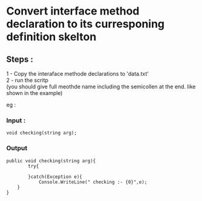 # Convert interface method declaration to its curresponing definition skelton<br>
## Steps :

1 - Copy the interaface methode declarations to 'data.txt'<br>
2 - run the scritp<br>
(you should give full meothde name including the semicollen at the end.
like shown in the example)




eg :
### Input : 
```
void checking(string arg);
```

### Output
```
public void checking(string arg){
        try{

        }catch(Exception e){
            Console.WriteLine(" checking :- {0}",e);
	}
}

```

